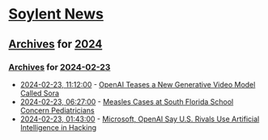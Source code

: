 # [Soylent News](../../../README.md)

## [Archives](../../index.md) for [2024](../index.md)

### [Archives](../../index.md) for [2024-02-23](index.md)

* [2024-02-23, 11:12:00](https://soylentnews.org/article.pl?sid=24/02/22/0320230&from=rss) - [OpenAI Teases a New Generative Video Model Called Sora](https://soylentnews.org/article.pl?sid=24/02/22/0320230&from=rss)
* [2024-02-23, 06:27:00](https://soylentnews.org/article.pl?sid=24/02/22/0218210&from=rss) - [Measles Cases at South Florida School Concern Pediatricians](https://soylentnews.org/article.pl?sid=24/02/22/0218210&from=rss)
* [2024-02-23, 01:43:00](https://soylentnews.org/article.pl?sid=24/02/22/0214251&from=rss) - [Microsoft, OpenAI Say U.S. Rivals Use Artificial Intelligence in Hacking](https://soylentnews.org/article.pl?sid=24/02/22/0214251&from=rss)
